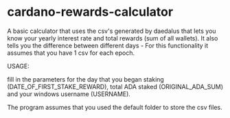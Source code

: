 # cardano-rewards-calculator
A basic calculator that uses the csv's generated by daedalus that 
lets you know your yearly interest rate and total rewards 
(sum of all wallets). It also tells you the difference between different days - 
For this functionality it assumes that you have 1 csv for each epoch.

USAGE:

fill in the parameters for the day that you began staking (DATE_OF_FIRST_STAKE_REWARD), 
total ADA staked (ORIGINAL_ADA_SUM) and your windows username (USERNAME). 

The program assumes that you used the default folder to store the csv files.
